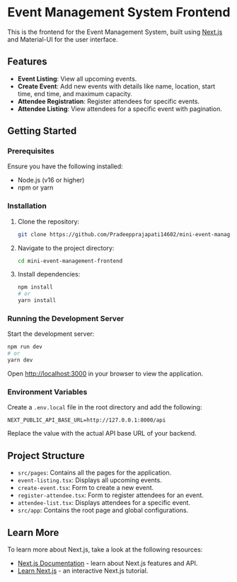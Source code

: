 # Event Management System Frontend

This is the frontend for the Event Management System, built using [Next.js](https://nextjs.org) and Material-UI for the user interface.

## Features

- **Event Listing**: View all upcoming events.
- **Create Event**: Add new events with details like name, location, start time, end time, and maximum capacity.
- **Attendee Registration**: Register attendees for specific events.
- **Attendee Listing**: View attendees for a specific event with pagination.

## Getting Started

### Prerequisites

Ensure you have the following installed:

- Node.js (v16 or higher)
- npm or yarn

### Installation

1. Clone the repository:

   ```bash
   git clone https://github.com/Pradeepprajapati14602/mini-event-management-frontend.git
   ```

2. Navigate to the project directory:

   ```bash
   cd mini-event-management-frontend
   ```

3. Install dependencies:

   ```bash
   npm install
   # or
   yarn install
   ```

### Running the Development Server

Start the development server:

```bash
npm run dev
# or
yarn dev
```

Open [http://localhost:3000](http://localhost:3000) in your browser to view the application.

### Environment Variables

Create a `.env.local` file in the root directory and add the following:

```env
NEXT_PUBLIC_API_BASE_URL=http://127.0.0.1:8000/api
```

Replace the value with the actual API base URL of your backend.

## Project Structure

- `src/pages`: Contains all the pages for the application.
- `event-listing.tsx`: Displays all upcoming events.
- `create-event.tsx`: Form to create a new event.
- `register-attendee.tsx`: Form to register attendees for an event.
- `attendee-list.tsx`: Displays attendees for a specific event.
- `src/app`: Contains the root page and global configurations.

## Learn More

To learn more about Next.js, take a look at the following resources:

- [Next.js Documentation](https://nextjs.org/docs) - learn about Next.js features and API.
- [Learn Next.js](https://nextjs.org/learn) - an interactive Next.js tutorial.
